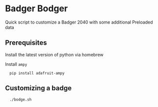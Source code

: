 # Badger Bodger

Quick script to customize a Badger 2040 with some additional Preloaded data

## Prerequisites
Install the latest version of python via homebrew

Install `ampy`
```
  pip install adafruit-ampy
```

## Customizing a badge
```
  ./bodge.sh
```
